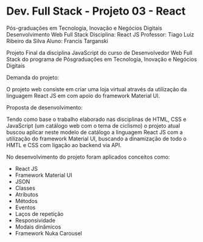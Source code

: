 # Dev. Full Stack - Projeto 03 - React

Pós-graduações em Tecnologia,
Inovação e Negócios Digitais
Desenvolvimento Web Full Stack
Disciplina: React JS
Professor: Tiago Luiz Ribeiro da Silva
Aluno: Francis Targanski

Projeto Final da disciplina JavaScript do curso de
Desenvolvedor Web Full Stack do programa de Pósgraduações em Tecnologia, Inovação e Negócios Digitais

Demanda do projeto:

O projeto web consiste em criar uma loja virtual através da utilização da linguagem React JS em com apoio do framework Material UI.

Proposta de desenvolvimento:

Tendo como base o trabalho elaborado nas disciplinas de HTML, CSS e JavaScript (um catálogo web com o tema de ciclismo) o projeto atual buscou aplicar neste modelo de catálogo a linguagem React JS com a utilização do framework Material UI, buscando a dinamização de todo o HMTL e CSS com ligação ao backend via API.

No desenvolvimento do projeto foram aplicados conceitos como:

* React JS
* Framework Material UI
* JSON
* Classes
* Atributos
* Métodos
* Eventos
* Laços de repetição
* Responsividade
* Modais dinâmicos
* Framework Nuka Carousel

